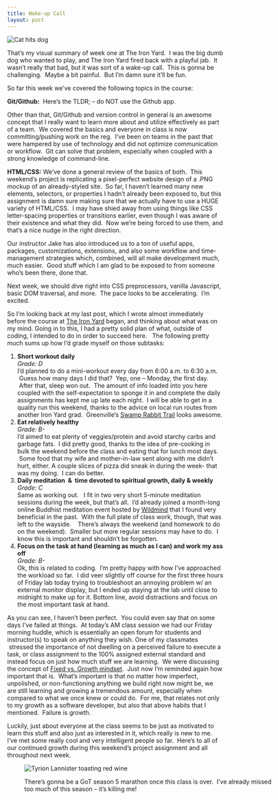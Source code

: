 ```yaml
---
title: Wake-up Call
layout: post
---
```

<img class="centered-image" src="http://i1.wp.com/i.imgur.com/LvqXESr.gif?resize=400%2C400" alt="Cat hits dog" data-recalc-dims="1" />

That&#8217;s my visual summary of week one at The Iron Yard.  I was the big dumb dog who wanted to play, and The Iron Yard fired back with a playful jab.  It wasn&#8217;t really that bad, but it was sort of a wake-up call.  This is gonna be challenging.  Maybe a bit painful.  But I&#8217;m damn sure it&#8217;ll be fun.


So far this week we&#8217;ve covered the following topics in the course:

**Git/Github:**  Here&#8217;s the TLDR; &#8211; do NOT use the Github app.

Other than that, Git/Github and version control in general is an awesome concept that I really want to learn more about and utilize effectively as part of a team.  We covered the basics and everyone in class is now committing/pushing work on the reg.  I&#8217;ve been on teams in the past that were hampered by use of technology and did not optimize communication or workflow.  Git can solve that problem, especially when coupled with a strong knowledge of command-line.

**HTML/CSS:** We&#8217;ve done a general review of the basics of both.  This weekend&#8217;s project is replicating a pixel-perfect website design of a .PNG mockup of an already-styled site.  So far, I haven&#8217;t learned many new elements, selectors, or properties I hadn&#8217;t already been exposed to, but this assignment is damn sure making sure that we actually have to use a HUGE variety of HTML/CSS.  I may have shied away from using things like CSS letter-spacing properties or transitions earlier, even though I was aware of their existence and what they did.  Now we&#8217;re being forced to use them, and that&#8217;s a nice nudge in the right direction.

Our instructor Jake has also introduced us to a ton of useful apps, packages, customizations, extensions, and also some workflow and time-management strategies which, combined, will all make development much, much easier.  Good stuff which I am glad to be exposed to from someone who&#8217;s been there, done that.

Next week, we should dive right into CSS preprocessors, vanilla Javascript, basic DOM traversal, and more.  The pace looks to be accelerating.  I&#8217;m excited.

So I&#8217;m looking back at my last post, which I wrote almost immediately before the course at <a href="http://www.theironyard.com/academy" target="_blank">The Iron Yard</a> began, and thinking about what was on my mind. Going in to this, I had a pretty solid plan of what, outside of coding, I intended to do in order to succeed here.   The following pretty much sums up how I&#8217;d grade myself on those subtasks:

  1. **Short workout daily**  
    *Grade: D*  
    I&#8217;d planned to do a mini-workout every day from 6:00 a.m. to 6:30 a.m.  Guess how many days I did that?  Yep, one &#8211; Monday, the first day.  After that, sleep won out.  The amount of info loaded into you here coupled with the self-expectation to sponge it in and complete the daily assignments has kept me up late each night.  I will be able to get in a quality run this weekend, thanks to the advice on local run routes from another Iron Yard grad.  Greenville&#8217;s <a href="https://spencerwyckoff.wordpress.com/2015/01/31/my-morning-routine/" target="_blank">Swamp Rabbit Trail</a> looks awesome.
  2. **Eat relatively healthy**  
    *Grade: B-*  
    I&#8217;d aimed to eat plenty of veggies/protein and avoid starchy carbs and garbage fats.  I did pretty good, thanks to the idea of pre-cooking in bulk the weekend before the class and eating that for lunch most days.  Some food that my wife and mother-in-law sent along with me didn&#8217;t hurt, either. A couple slices of pizza did sneak in during the week- that was my doing.  I can do better.
  3. **Daily meditation  &  time devoted to spiritual growth, daily & weekly**  
    *Grade: C*  
    Same as working out.   I fit in two very short 5-minute meditation sessions during the week, but that&#8217;s all.  I&#8217;d already joined a month-long online Buddhist meditation event hosted by <a href="http://www.wildmind.org/" target="_blank">Wildmind</a> that I found very beneficial in the past.  With the full plate of class work, though, that was left to the wayside.    There&#8217;s always the weekend (and homework to do on the weekend).  Smaller but more regular sessions may have to do.  I know this is important and shouldn&#8217;t be forgotten.
  4. **Focus on the task at hand (learning as much as I can) and work my ass off**  
    *Grade: B-*  
    Ok, this is related to coding.  I&#8217;m pretty happy with how I&#8217;ve approached the workload so far.  I did veer slightly off course for the first three hours of Friday lab today trying to troubleshoot an annoying problem w/ an external monitor display, but I ended up staying at the lab until close to midnight to make up for it. Bottom line, avoid distractions and focus on the most important task at hand.

As you can see, I haven&#8217;t been perfect.  You could even say that on some days I&#8217;ve failed at things.  At today&#8217;s AM class session we had our Friday morning huddle, which is essentially an open forum for students and instructor(s) to speak on anything they wish. One of my classmates  stressed the importance of not dwelling on a perceived failure to execute a task, or class assignment to the 100% assigned external standard and instead focus on just how much stuff we are learning.  We were discussing the concept of <a href="http://www.brainpickings.org/2014/01/29/carol-dweck-mindset/" target="_blank">Fixed vs. Growth mindset</a>.  Just now I&#8217;m reminded again how important that is.  What&#8217;s important is that no matter how imperfect, unpolished, or non-functioning anything we build right now might be, we are still learning and growing a tremendous amount, especially when compared to what we once knew or could do.  For me, that relates not only to my growth as a software developer, but also that above habits that I mentioned.  Failure is growth.

Luckily, just about everyone at the class seems to be just as motivated to learn this stuff and also just as interested in it, which really is new to me.   I&#8217;ve met some really cool and very intelligent people so far.  Here&#8217;s to all of our continued growth during this weekend&#8217;s project assignment and all throughout next week.<figure style="width: 600px;" class="wp-caption aligncenter">

<img class="centered-image" src="http://media.giphy.com/media/ZFJYcVE5lYvWE/giphy.gif?resize=600%2C338" alt="Tyrion Lannister toasting red wine" />

There&#8217;s gonna be a GoT season 5 marathon once this class is over.  I&#8217;ve already missed too much of this season &#8211; it&#8217;s killing me!

&nbsp;

 [1]: http://i2.wp.com/media.giphy.com/media/ZFJYcVE5lYvWE/giphy.gif
